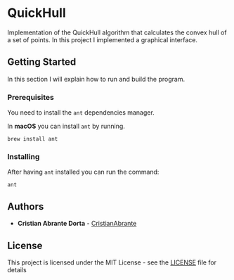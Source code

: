 # QuickHull

Implementation of the QuickHull algorithm that calculates the convex hull of a set of points.
In this project I implemented a graphical interface.

## Getting Started

In this section I will explain how to run and build the program.

### Prerequisites

You need to install the `ant` dependencies manager.

In **macOS** you can install `ant` by running.

```
brew install ant
```

### Installing

After having `ant` installed you can run the command:

``` 
ant
```

## Authors

* **Cristian Abrante Dorta** - [CristianAbrante](https://github.com/CristianAbrante)

## License

This project is licensed under the MIT License - see the [LICENSE](LICENSE) file for details

